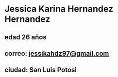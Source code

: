 # Jessica Karina Hernandez Hernandez
## edad 26 años
## correo: jessikahdz97@gmail.com
## ciudad: San Luis Potosi